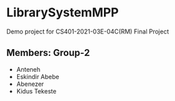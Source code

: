 # LibrarySystemMPP
Demo  project for CS401-2021-03E-04C(RM) Final Project

## Members: Group-2
- Anteneh
- Eskindir Abebe
- Abenezer
- Kidus Tekeste
